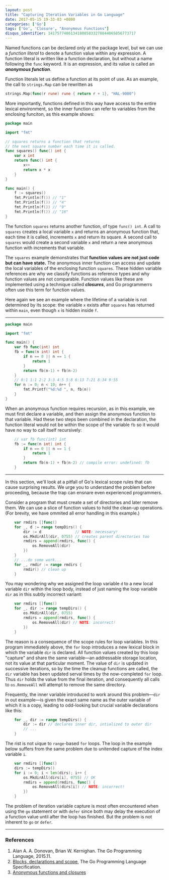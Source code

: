 ```yaml
---
layout: post
title: "Capturing Iteration Variables in Go Language"
date: 2017-05-15 19-33-03 +0800
categories: ['Go']
tags: ['Go', 'Closure', "Anonymous Functions"]
disqus_identifier: 141757748613418085833278844065856773717
---
```


Named functions can be declared only at the package level, but we can use a *function literal* to denote a function value within any expression. A function literal is written like a function declaration, but without a name following the `func` keyword. It is an expression, and its value is called an ***anonymous function***.

Function literals let us define a function at its point of use. As an example, the call to `strings.Map` can be rewritten as

```go
strings.Map(func(r rune) rune { return r + 1}, "HAL-9000")
```

More importantly, functions defined in this way have access to the entire lexical environment, so the inner function can refer to variables from the enclosing funciton, as this example shows:

```go
package main

import "fmt"

// squares returns a function that returns
// the next square number each time it is called.
func squares() func() int {
	var x int
	return func() int {
		x++
		return x * x
	}
}

func main() {
	f := squares()
	fmt.Println(f()) // "1"
	fmt.Println(f()) // "4"
	fmt.Println(f()) // "9"
	fmt.Println(f()) // "16"
}
```

The function `squares` returns another function, of type `func() int`. A call to `squares` creates a local variable `x` and returns an anonymous function that, each time it is called, increments `x` and return its square. A second call to `squares` would create a second variable `x` and return a new anonymous function with increments that variable.

The `squares` example demonstrates that **function values are not just code but can have state.** The anonymous inner function can access and update the local variables of the enclosing function `squares`. These hidden variable references are why we classify functions as reference types and why function values are not comparable. Function values like these are implemented using a technique called ***closures***, and Go programmerrs often use this term for function values.

Here again we see an example where the lifetime of a variable is not determined by its scope: the variable `x` exists after `squares` has returned within `main`, even though `x` is hidden inside `f`.

- - -

```go
package main

import "fmt"

func main() {
	var fb func(int) int
	fb = func(n int) int {
		if n == 0 || n == 1 {
			return 1
		}
		return fb(n-1) + fb(n-2)
	}
	// 0:1 1:1 2:2 3:3 4:5 5:8 6:13 7:21 8:34 9:55
	for n := 0; n < 10; n++ {
		fmt.Printf("%d:%d ", n, fb(n))
	}
}
```

When an anonymous function requires recursion, as in this example, we must first declare a variable, and then assign the anonymous function to that variable. Had these two steps been combined in the declaration, the function literal would not be within the scope of the variable `fb` so it would have no way to call itself recursively:

```go
	// var fb func(int) int
	fb := func(n int) int {
		if n == 0 || n == 1 {
			return 1
		}
		return fb(n-1) + fb(n-2) // compile error: undefined: fb
	}
```

- - -

In this section, we'll look at a pitfall of Go's lexical scope rules that can cause surprising results. We urge you to understand the problem before proceeding, because the trap can ensnare even experienced programmers.

Consider a program that must create a set of directories and later remove them. We can use a slice of function values to hold the clean-up operations. (For brevity, we have ommited all error handling in this example.)

```go
	var rmdirs []func()
	for _, d := range tempDirs() {
		dir := d               // NOTE: necessary!
		os.MkdirAll(dir, 0755) // creates parent directories too
		rmdirs = append(rmdirs, func() {
			os.RemoveAll(dir)
		})
	}
	// ...do some work...
	for _, rmdir := range rmdirs {
		rmdir() // clean up
	}
```

You may wondering why we assigned the loop variable `d` to a new local variable `dir` within the loop body, instead of just naming the loop variable `dir` as in this subtly incorrect variant:

```go
	var rmdirs []func()
	for _, dir := range tempDirs() {
		os.MkdirAll(dir, 0755)
		rmdirs = append(rmdirs, func() {
			os.RemoveAll(dir) // NOTE: incorrect!
		})
	}
```

The reason is a consequence of the scope rules for loop variables. In this program immediately above, the `for` loop introduces a new lexical block in which the variable `dir` is declared. All function values created by this loop "capture" and share the same variable—an addressable storage location, not its value at that particular moment. The value of `dir` is updated in successive iterations, so by the time the cleanup functions are called, the `dir` variable has been updated serval times by the now-completed `for` loop. Thus `dir` holds the value from the final iteration, and consequently all calls to `os.RemoveAll` will attempt to remove the same directory.

Frequently, the inner variable introduced to work around this problem—`dir` in out example—is given the exact same name as the outer variable of which it is a copy, leading to odd-looking but crucial variable declarations like this:

```go
	for _, dir := range tempDirs() {
		dir := dir // declares inner dir, intialized to outer dir
        // ...
	}
```

The rist is not uique to `range`-based `for` loops. The loop in the example below suffers from the same problem due to unitended capture of the index variable `i`.

```go
	var rmdirs []func()
	dirs := tempDirs()
	for i := 0; i < len(dirs); i++ {
		os.MkdirAll(dirs[i], 0755) // OK
		rmdirs = append(rmdirs, func() {
			os.RemoveAll(dirs[i]) // NOTE: incorrect!
		})
	}
```

The problem of iteration variable capture is most often encountered when using the `go` statement or with `defer` since both may delay the execution of a function value until after the loop has finished. But the problem is not inherent to `go` or `defer`.

- - -

### References

1. Alan A. A. Donovan, Brian W. Kernighan. The Go Programming Language, 2015.11.
1. [Blocks, declarations and scope](https://golang.org/ref/spec#Blocks), The Go Programming Language Specification.
1. [Anonymous functions and closures](/2016/04/03/anonymous-functions-and-closures/)
